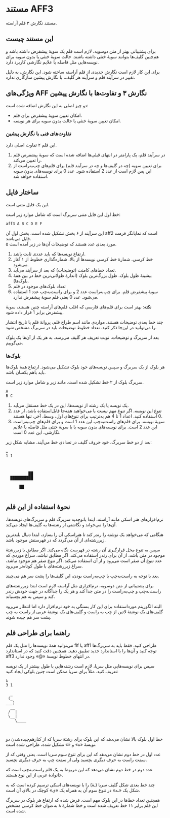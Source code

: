 # مستند AFF3
مستند نگارش ۳ قلم آراسته.

## این مستند چیست
برای پشتیبانی بهتر از متن دوسویه، لازم است قلم یک سویهٔ پیشفرض داشته باشد و هم‌چنین گلیف‌ها بتوانند سویهٔ خنثی داشته باشند. حالت سویهٔ خنثی یا بدون سویه برای نویسه‌هایی مثل فاصله یا علایم نگارشی کاربرد دارد.

برای این کار لازم است نگارش جدیدی از قلم آراسته ساخته شود. این نگارش، به دلیل تغییر در سرآیند قلم و سرآیند هر گلیف، با نگارش پیشین سازگاری ندارد.

## ویژگی‌های AFF نگارش ۳ و تفاوت‌ها با نگارش پیشین
دو چیز اصلی به این نگارش اضافه شده است:
- امکان تعیین سویهٔ پیشفرض برای قلم.
- امکان تعیین سویهٔ خنثی یا حالت بدون سویه برای هر نویسه.

### تفاوت‌های فنی با نگارش پیشین
این قلم ۲ تفاوت اصلی دارد.
1. در سرآیند قلم، یک پارامتر در انتهای قبلی‌ها اضافه شده است که سویهٔ پیشفرض قلم را تعیین می‌کند.
2. برای تعیین سویه (چه در گلیف‌ها و چه در سرآیند قلم) برای قلم‌های چپ‌به‌راست از این پس لازم است از عدد 2 استفاده شود. عدد 0 برای نویسه‌های بدون سویه استفاده خواهد شد.

## ساختار فایل
این یک فایل متنی است.

خط اول این فایل متنی سربرگ است که شامل موارد زیر است:


```
aff3 A B C D E F
```

این سرآیند از ۶ بخش تشکیل شده است. بخش اول آن aff2 است که نمایانگر فرمت فایل می‌باشد.  
۵ مورد بعدی عدد هستند که توضیحات آن‌ها در زیر آمده است.
1. ارتفاع نویسه‌ها که باید عددی ثابت باشد.
2. خط کرسی. شمارهٔ خط کرسی نویسه‌ها از بالا. شماره‌گذاری خطوط از ۱ آغاز می‌شود.
3. تعداد خط‌های کامنت (توضیحات) که بعد از سرآیند می‌آید.
4. بیشینهٔ طول بلوک. طول بزرگ‌ترین بلوک (اندازهٔ طولانی‌ترین خط در بین همهٔ بلوک‌ها).
5. تعداد بلوک‌های موجود در قلم
6. سویهٔ پیشفرض قلم. برای چپ‌به‌راست عدد 2 و برای راست‌به‌چپ عدد 1 استفاده می‌شود. عدد 0 یعنی قلم سویهٔ پیشفرض ندارد.

**نکته**: بهتر است برای قلم‌های فارسی که اغلب قلم‌های آراسته چنین هستند، سویهٔ پیشفرض برابر 1 قرار داده شود.



چند خط بعدی توضیحات هستند. مواردی مانند اسم طراح قلم، پروانهٔ قلم یا تاریخ انتشار را می‌توانید در این‌جا ذکر کنید. تعداد خطوط توضیحات باید در سربرگ مشخص شود.

بعد از سربرگ و توضیحات، نوبت تعریف هر گلیف می‌رسد. به هر یک از آن‌ها یک بلوک می‌گوییم.


### بلوک‌ها

هر بلوک از یک سربرگ و سپس نویسه‌های خود بلوک تشکیل می‌شود. ارتفاع همهٔ بلوک‌ها باید باهم یکسان باشد.

سربرگ بلوک از ۲ خط تشکیل شده است. مانند زیر و شامل موارد زیر است.
```
A
B C
```

1. یک نویسه یا یک رشته از نویسه‌ها. این در یک خط مستقل می‌آید.
2. تنوع این نویسه. اگر تنوع مهم نیست یا می‌خواهید همه‌جا قابل‌استفاده باشد، از عدد 0 استفاده کنید. اعداد 1 تا 4 هم به‌ترتیب برای تنوع‌های اول، وسط، آخر، تنها هستند.
3. سویهٔ نویسه. برای قلم‌های راست‌به‌چپ این عدد 1 است و برای قلم‌های چپ‌به‌راست این عدد 2 است. برای نویسه‌های بدون سویه یا با سویهٔ خنثی مثل فاصله یا علایم نگارشی، این عدد 0 است.

بعد از دو خط سربرگ، خود حروف گلیف در تعدادی خط می‌آیند. مشابه شکل زیر:

```
ب
1 1
            
            
            
          ██
  ██████████
            
      ██    
            
```

## نحوهٔ استفاده از این قلم
نرم‌افزارهای هنر اسکی مانند آراسته، ابتدا باتوجه‌به سربرگ قلم و سربرگ‌های نویسه‌ها، آن‌ها را می‌خواند و نگاشتی از رشته‌ها به گلیف‌ها ایجاد می‌کند.

هنگامی که می‌خواهد یک نوشته را رندر کند تا هنراسکی آن را بسازد، ابتدا دنبال بلندترین زیررشته‌ای از آن می‌گردد که در فهرستش موجود باشد.

سپس به تنوع محل قرارگیری آن رشته در فهرست نگاه می‌کند. اگر مطابق با زیررشتهٔ موجود در متن باشد، از آن برای رندر استفاده می‌کند. اگر مطابق نباشد، سراغ موردی که عدد تنوع آن صفر است می‌رود و از آن استفاده می‌کند. اگر تنوع صفر هم موجود نباشد، سراغ زیررشته‌های با طول کوتاه‌تر می‌رود.

بعد با توجه به راست‌به‌چپ یا چپ‌به‌راست بودن، این گلیف‌ها را پشت سر هم می‌چیند.

برای پشتیبانی از متن دوسویه، نرم‌افزاری مثل آراسته لازم است ابتدا زیررشته‌های راست‌به‌چپ و چپ‌به‌راست را در متن جدا کند و هر یک را جداگانه در جهت خودش رندر کند و سپس به هم بچسباند.

البته الگوریتم مورداستفاده برای این کار بستگی به خود نرم‌افزار دارد اما انتظار می‌رود گلیف‌های یک نوشتهٔ لاتین از چپ به راست و گلیف‌های یک نوشتهٔ عربی از راست به چپ پشت سر هم چیده شوند.

## راهنما برای طراحی قلم
می‌توانید همهٔ نویسه‌ها را مثل یک قلم flf یا aff1 طراحی کنید. فقط باید به سربرگ‌ها توجه کنید و آن‌ها را با استاندارد جدید تطبیق دهید. همچنین دقت کنید که در استاندارد aff3 در انتهای خطوط نویسهٔ «@» وجود ندارد.

سپس برای نویسه‌هایی مثل سریا، لازم است رشته‌هایی با طول بیشتر از یک نویسه تعریف کنید. مثلاً برای سریا ممکن است چنین بلوکی ایجاد کنید:

```
هٔ
3 1

  _
 (_
___)
  __
 /  |
 \__|
    \____



```

خط اول بلوک بالا نشان می‌دهد که این بلوک برای رشتهٔ سریا که از کنارهم‌چیده‌شدن دو نویسهٔ «ه» و «ٔ» تشکیل شده، طراحی شده است.

عدد اول در خط دوم نشان می‌دهد که این برای تنوع سوم سریا است. یعنی وقتی که از سمت راست به حرف دیگری بچسبد ولی از سمت چپ به حرف دیگری نچسبد.

عدد دوم در خط دوم نشان می‌دهد که این مربوط به یک قلم راست‌به‌چپ است که خانوادهٔ عربی از این نوع هستند.

چند خط بعدی شکل گلیف سریا (ـهٔ) را با نویسه‌های اسکی ترسیم کرده است که به شکل یک «ـه» در تنوع سوم آن به همراه یک «ی» کوچک در بالای آن است.

همچنین تعداد خط‌ها در این بلوک مهم است. فرض شده که ارتفاع هر بلوک در سربرگ این قلم برابر ۱۱ خط تعریف شده است و خط شمارهٔ ۸ به‌عنوان خط کرسی مشخص شده است. 